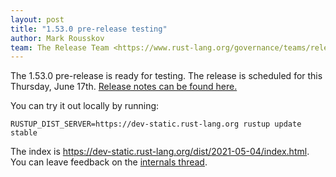 ```yaml
---
layout: post
title: "1.53.0 pre-release testing"
author: Mark Rousskov
team: The Release Team <https://www.rust-lang.org/governance/teams/release>
---
```


The 1.53.0 pre-release is ready for testing. The release is scheduled for this
Thursday, June 17th. [Release notes can be found here.][relnotes]

You can try it out locally by running:

```plain
RUSTUP_DIST_SERVER=https://dev-static.rust-lang.org rustup update stable
```

The index is <https://dev-static.rust-lang.org/dist/2021-05-04/index.html>. You
can leave feedback on the [internals thread][internals].

[relnotes]: https://github.com/rust-lang/rust/blob/master/RELEASES.md#version-1530-2021-06-17
[internals]: https://internals.rust-lang.org/t/1-53-0-prerelease-testing/14884
